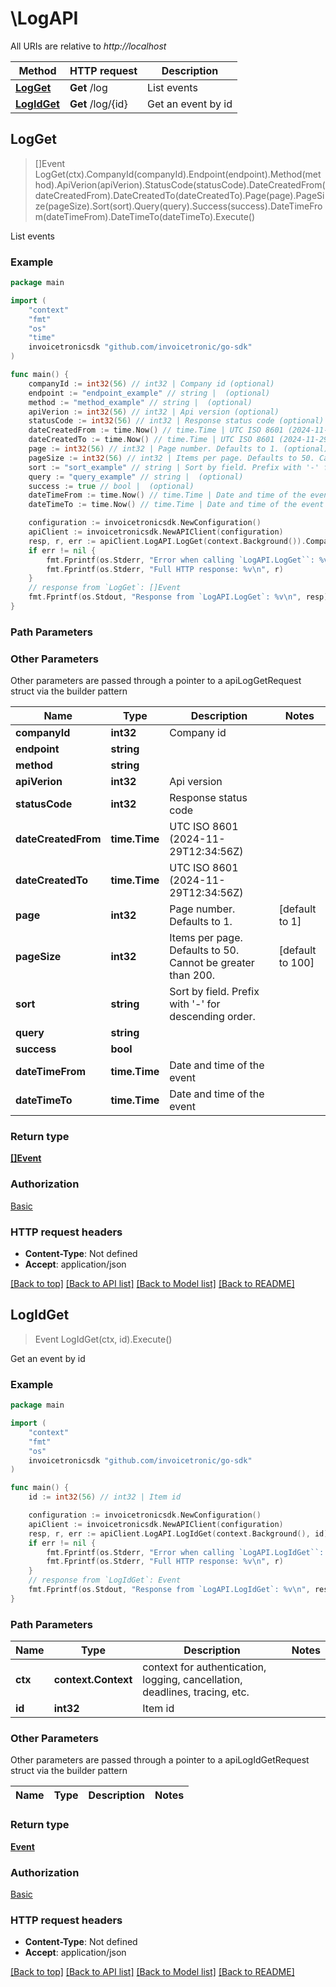 # \LogAPI

All URIs are relative to *http://localhost*

Method | HTTP request | Description
------------- | ------------- | -------------
[**LogGet**](LogAPI.md#LogGet) | **Get** /log | List events
[**LogIdGet**](LogAPI.md#LogIdGet) | **Get** /log/{id} | Get an event by id



## LogGet

> []Event LogGet(ctx).CompanyId(companyId).Endpoint(endpoint).Method(method).ApiVerion(apiVerion).StatusCode(statusCode).DateCreatedFrom(dateCreatedFrom).DateCreatedTo(dateCreatedTo).Page(page).PageSize(pageSize).Sort(sort).Query(query).Success(success).DateTimeFrom(dateTimeFrom).DateTimeTo(dateTimeTo).Execute()

List events



### Example

```go
package main

import (
	"context"
	"fmt"
	"os"
    "time"
	invoicetronicsdk "github.com/invoicetronic/go-sdk"
)

func main() {
	companyId := int32(56) // int32 | Company id (optional)
	endpoint := "endpoint_example" // string |  (optional)
	method := "method_example" // string |  (optional)
	apiVerion := int32(56) // int32 | Api version (optional)
	statusCode := int32(56) // int32 | Response status code (optional)
	dateCreatedFrom := time.Now() // time.Time | UTC ISO 8601 (2024-11-29T12:34:56Z) (optional)
	dateCreatedTo := time.Now() // time.Time | UTC ISO 8601 (2024-11-29T12:34:56Z) (optional)
	page := int32(56) // int32 | Page number. Defaults to 1. (optional) (default to 1)
	pageSize := int32(56) // int32 | Items per page. Defaults to 50. Cannot be greater than 200. (optional) (default to 100)
	sort := "sort_example" // string | Sort by field. Prefix with '-' for descending order. (optional)
	query := "query_example" // string |  (optional)
	success := true // bool |  (optional)
	dateTimeFrom := time.Now() // time.Time | Date and time of the event (optional)
	dateTimeTo := time.Now() // time.Time | Date and time of the event (optional)

	configuration := invoicetronicsdk.NewConfiguration()
	apiClient := invoicetronicsdk.NewAPIClient(configuration)
	resp, r, err := apiClient.LogAPI.LogGet(context.Background()).CompanyId(companyId).Endpoint(endpoint).Method(method).ApiVerion(apiVerion).StatusCode(statusCode).DateCreatedFrom(dateCreatedFrom).DateCreatedTo(dateCreatedTo).Page(page).PageSize(pageSize).Sort(sort).Query(query).Success(success).DateTimeFrom(dateTimeFrom).DateTimeTo(dateTimeTo).Execute()
	if err != nil {
		fmt.Fprintf(os.Stderr, "Error when calling `LogAPI.LogGet``: %v\n", err)
		fmt.Fprintf(os.Stderr, "Full HTTP response: %v\n", r)
	}
	// response from `LogGet`: []Event
	fmt.Fprintf(os.Stdout, "Response from `LogAPI.LogGet`: %v\n", resp)
}
```

### Path Parameters



### Other Parameters

Other parameters are passed through a pointer to a apiLogGetRequest struct via the builder pattern


Name | Type | Description  | Notes
------------- | ------------- | ------------- | -------------
 **companyId** | **int32** | Company id | 
 **endpoint** | **string** |  | 
 **method** | **string** |  | 
 **apiVerion** | **int32** | Api version | 
 **statusCode** | **int32** | Response status code | 
 **dateCreatedFrom** | **time.Time** | UTC ISO 8601 (2024-11-29T12:34:56Z) | 
 **dateCreatedTo** | **time.Time** | UTC ISO 8601 (2024-11-29T12:34:56Z) | 
 **page** | **int32** | Page number. Defaults to 1. | [default to 1]
 **pageSize** | **int32** | Items per page. Defaults to 50. Cannot be greater than 200. | [default to 100]
 **sort** | **string** | Sort by field. Prefix with &#39;-&#39; for descending order. | 
 **query** | **string** |  | 
 **success** | **bool** |  | 
 **dateTimeFrom** | **time.Time** | Date and time of the event | 
 **dateTimeTo** | **time.Time** | Date and time of the event | 

### Return type

[**[]Event**](Event.md)

### Authorization

[Basic](../README.md#Basic)

### HTTP request headers

- **Content-Type**: Not defined
- **Accept**: application/json

[[Back to top]](#) [[Back to API list]](../README.md#documentation-for-api-endpoints)
[[Back to Model list]](../README.md#documentation-for-models)
[[Back to README]](../README.md)


## LogIdGet

> Event LogIdGet(ctx, id).Execute()

Get an event by id



### Example

```go
package main

import (
	"context"
	"fmt"
	"os"
	invoicetronicsdk "github.com/invoicetronic/go-sdk"
)

func main() {
	id := int32(56) // int32 | Item id

	configuration := invoicetronicsdk.NewConfiguration()
	apiClient := invoicetronicsdk.NewAPIClient(configuration)
	resp, r, err := apiClient.LogAPI.LogIdGet(context.Background(), id).Execute()
	if err != nil {
		fmt.Fprintf(os.Stderr, "Error when calling `LogAPI.LogIdGet``: %v\n", err)
		fmt.Fprintf(os.Stderr, "Full HTTP response: %v\n", r)
	}
	// response from `LogIdGet`: Event
	fmt.Fprintf(os.Stdout, "Response from `LogAPI.LogIdGet`: %v\n", resp)
}
```

### Path Parameters


Name | Type | Description  | Notes
------------- | ------------- | ------------- | -------------
**ctx** | **context.Context** | context for authentication, logging, cancellation, deadlines, tracing, etc.
**id** | **int32** | Item id | 

### Other Parameters

Other parameters are passed through a pointer to a apiLogIdGetRequest struct via the builder pattern


Name | Type | Description  | Notes
------------- | ------------- | ------------- | -------------


### Return type

[**Event**](Event.md)

### Authorization

[Basic](../README.md#Basic)

### HTTP request headers

- **Content-Type**: Not defined
- **Accept**: application/json

[[Back to top]](#) [[Back to API list]](../README.md#documentation-for-api-endpoints)
[[Back to Model list]](../README.md#documentation-for-models)
[[Back to README]](../README.md)

